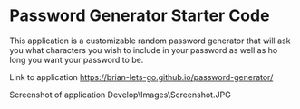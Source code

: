 # Password Generator Starter Code

This application is a customizable random password generator that will ask you what characters you wish to include in your password as well as ho long you want your password to be.

Link to application
https://brian-lets-go.github.io/password-generator/

Screenshot of application
Develop\Images\Screenshot.JPG